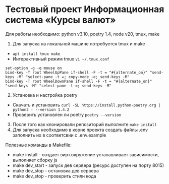 # Тестовый проект Информационная система «Курсы валют»

Для работы необходимо: python v3.10, poetry 1.4, node v20, tmux, make

1. Для запуска на локальной машине потребуется tmux и make
- `apt install tmux make`
- Интерактивный режим tmux `vi ~/.tmux.conf`

```
set-option -g -q mouse on
bind-key -T root WheelUpPane if-shell -F -t = "#{alternate_on}" "send-keys -M" "select-pane -t =; copy-mode -e; send-keys -M"
bind-key -T root WheelDownPane if-shell -F -t = "#{alternate_on}" "send-keys -M" "select-pane -t =; send-keys -M"
```

2. Установка и настройка poetry
* Скачать и установить `curl -SL https://install.python-poetry.org | python3 - --version 1.4.2`
* Проверить установлен ли poetry `poetry --version`


3. После того как клонировали репозиторий выполните `make install`
4. Для запуска необходимо в корне проекта создать файлы .env
   заполнить их в соответсвии с .env.example


Полезные команды в Makefile:
* make install - создает вирт.окружение устанавливает зависимости, выполняет сборку js
* make dev_start - запуск дев сервера (ресурс доступен на порту 8015)
* make dev_stop - остановка дев сервера
* make dev_stop - проверить стили кода


